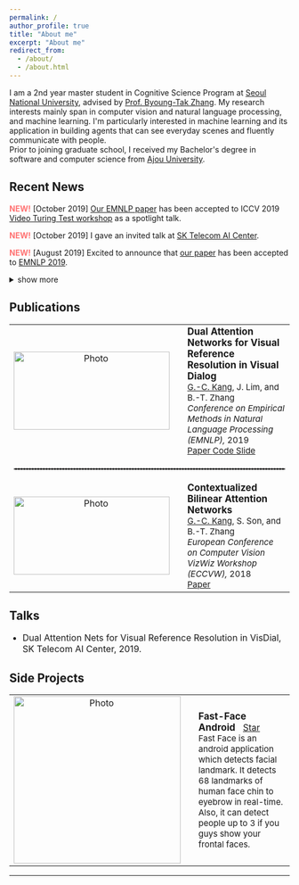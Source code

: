 ```yaml
---
permalink: /
author_profile: true
title: "About me"
excerpt: "About me"
redirect_from: 
  - /about/
  - /about.html
---
```

I am a 2nd year master student in Cognitive Science Program at [Seoul National University][1], advised by [Prof. Byoung-Tak Zhang][2]. My research interests mainly span in computer vision and natural language processing, and machine learning. I'm particularly interested in machine learning and its application in building agents that can see everyday scenes and fluently communicate with people. <br>
Prior to joining graduate school, I received my Bachelor's degree in software and computer science from [Ajou University][3]. 
<br>

## Recent News
<span style="color:#ff7272;"><b>NEW!</b></span> [October 2019] <a href="https://arxiv.org/abs/1902.09368">Our EMNLP paper</a> has been accepted to ICCV 2019 <a href="https://videoturingtest.github.io">Video Turing Test workshop</a> as a spotlight talk.

<span style="color:#ff7272;"><b>NEW!</b></span> [October 2019] I gave an invited talk at <a href="https://www.skt.ai">SK Telecom AI Center</a>.

<span style="color:#ff7272;"><b>NEW!</b></span> [August 2019] Excited to announce that <a href="https://arxiv.org/abs/1902.09368">our paper</a> has been accepted to <a href="https://www.emnlp-ijcnlp2019.org/">EMNLP 2019</a>.
<details>
  <summary>show more</summary>

  <p><span style="color:#ff7272;"><b>NEW!</b></span> [June 2019] Our proposed method ranks <b>3rd place</b> on <a href="https://visualdialog.org/challenge/2019">Visual Dialog Challenge 2019</a>!!</p> 
  
  <p><span style="color:#ff7272;"><b>NEW!</b></span> [August 2018] We have a paper accepted to ECCV 2018 Workshop on <a href="http://vizwiz.org/workshop/">VizWiz Grand Challenge</a>.</p>  
</details>

## Publications
<table align="center" style="border-collapse: collapse; border: none;" >
    <!-- Dual Attention Networks -->
    <tr style="border: none;">
        <td align="center" style="border: none;"><img src="https://github.com/gicheonkang/gicheonkang.github.io/blob/master/images/DAN-19.png?raw=true" alt="Photo" width="280" height="140" /></td>
        <td style="border: none;"></td>
        <td align="left" style="border: none;"><b><span style="font-size: 17px;">Dual Attention Networks for Visual Reference Resolution in Visual Dialog</span></b><br>
          <span style="font-size:15px;"><u>G.-C. Kang</u>, J. Lim, and B.-T. Zhang</span><br>
          <span style="font-size:15px;"><i>Conference on Empirical Methods in Natural Language Processing (EMNLP), </i>2019</span><br>
          <span style="font-size:15px;"><a class="btn btn--info" href="https://arxiv.org/pdf/1902.09368.pdf"> Paper </a></span>
          <span style="font-size:15px;"><a class="btn btn--success" href="https://github.com/gicheonkang/DAN-VisDial"> Code </a></span>
          <span style="font-size:15px;"><a class="btn btn--primary" href="https://docs.google.com/viewer?url=https://raw.githubusercontent.com/gicheonkang/gicheonkang.github.io/master/files/DAN-19-slide.pdf"> Slide </a></span>
        </td>
    </tr>
    <!-- CBAN -->
    <tr style="border: none;">
        <td style="border: none;" colspan="3"><hr style="border: dashed 1px #8c8b8b;"></td>
    </tr>
    <!-- Contextualized Bilinear Attention Networks -->
    <tr style="border: none;">
        <td align="center" style="border: none;"><img src="https://github.com/gicheonkang/gicheonkang.github.io/blob/master/images/CBAN-18.png?raw=true" alt="Photo" width="280" height="140" /></td>
        <td style="border: none;"></td>
        <td align="left" style="border: none;"><b><span style="font-size: 17px;">Contextualized Bilinear Attention Networks</span></b><br>
          <span style="font-size:15px;"><u>G.-C. Kang</u>, S. Son, and B.-T. Zhang</span><br>
          <span style="font-size:15px;"><i>European Conference on Computer Vision VizWiz Workshop (ECCVW), </i>2018</span><br>
          <span style="font-size:15px;"><a class="btn btn--info" href="https://bi.snu.ac.kr/Publications/Conferences/International/ECCV2018_Workshop_VizWiz_GCKang.pdf"> Paper </a></span>
          </td> 
    </tr>
</table>

## Talks
<ul>
  <li style="font-size:16px;">Dual Attention Nets for Visual Reference Resolution in VisDial, SK Telecom AI Center, 2019.</li>
</ul>

## Side Projects
<script async defer src="https://buttons.github.io/buttons.js"></script>
<table align="center" style="border-collapse: collapse; border: none;" >
    <!-- Dual Attention Networks -->
    <tr style="border: none;">
        <td align="center" style="border: none;"><img src="https://github.com/gicheonkang/gicheonkang.github.io/blob/master/images/fast-face-android.png?raw=true" alt="Photo" width="300" /></td>
        <td style="border: none;"></td>
        <td style="border: none;"><b><span style="font-size: 17px; ">Fast-Face Android &nbsp; </span></b><a class="github-button" href="https://github.com/gicheonkang/fast-face-android" data-size="large" data-show-count="true" aria-label="Star gicheonkang/fast-face-android on GitHub" >Star</a><br>
          <span style="font-size:15px; ">Fast Face is an android application which detects facial landmark. It detects 68 landmarks of human face chin to eyebrow in real-time. Also, it can detect people up to 3 if you guys show your frontal faces.</span><br>
        </td>
    </tr>    
</table>

<style>
  @media screen and (max-width: 750px) {
  table thead {
    border: none;
    clip: rect(0 0 0 0);
    height: 1px;
    margin: -1px;
    overflow: hidden;
    padding: 0;
    position: absolute;
    width: 1px;
  }
  
  table tr {
    border-bottom: 3px solid #ddd;
    display: block;
  }
  
  table td {
    border-bottom: 1px solid #ddd;
    display: block;
    text-align: left;
  }
  
  table td::before {
    content: attr(data-label);
    float: left;
  }
}
</style>

---
[1]: http://en.snu.ac.kr
[2]: https://bi.snu.ac.kr/~btzhang/
[3]: http://www.ajou.ac.kr/en/


